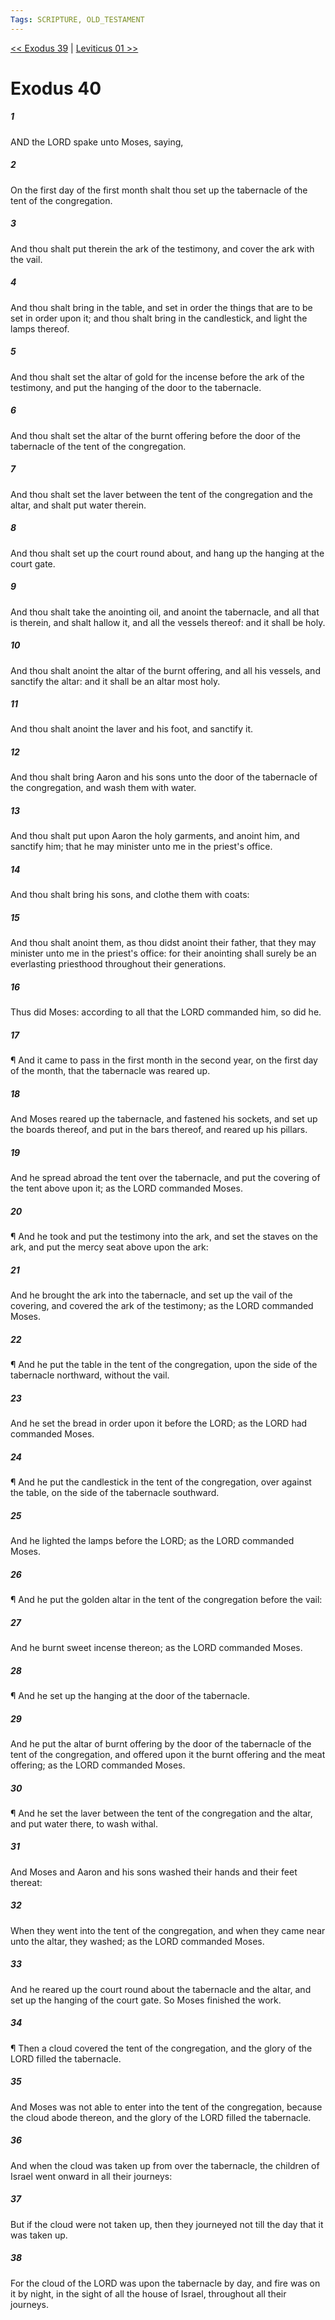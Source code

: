 ```yaml
---
Tags: SCRIPTURE, OLD_TESTAMENT
---
```


[<< Exodus 39](OLD_TESTAMENT/02_Exodus/Exodus_39.md) | [Leviticus 01 >>](OLD_TESTAMENT/03_Leviticus/Leviticus_01.md)

# Exodus 40

##### 1

AND the LORD spake unto Moses, saying,

##### 2

On the first day of the first month shalt thou set up the tabernacle of the tent of the congregation.

##### 3

And thou shalt put therein the ark of the testimony, and cover the ark with the vail.

##### 4

And thou shalt bring in the table, and set in order the things that are to be set in order upon it; and thou shalt bring in the candlestick, and light the lamps thereof.

##### 5

And thou shalt set the altar of gold for the incense before the ark of the testimony, and put the hanging of the door to the tabernacle.

##### 6

And thou shalt set the altar of the burnt offering before the door of the tabernacle of the tent of the congregation.

##### 7

And thou shalt set the laver between the tent of the congregation and the altar, and shalt put water therein.

##### 8

And thou shalt set up the court round about, and hang up the hanging at the court gate.

##### 9

And thou shalt take the anointing oil, and anoint the tabernacle, and all that is therein, and shalt hallow it, and all the vessels thereof: and it shall be holy.

##### 10

And thou shalt anoint the altar of the burnt offering, and all his vessels, and sanctify the altar: and it shall be an altar most holy.

##### 11

And thou shalt anoint the laver and his foot, and sanctify it.

##### 12

And thou shalt bring Aaron and his sons unto the door of the tabernacle of the congregation, and wash them with water.

##### 13

And thou shalt put upon Aaron the holy garments, and anoint him, and sanctify him; that he may minister unto me in the priest's office.

##### 14

And thou shalt bring his sons, and clothe them with coats:

##### 15

And thou shalt anoint them, as thou didst anoint their father, that they may minister unto me in the priest's office: for their anointing shall surely be an everlasting priesthood throughout their generations.

##### 16

Thus did Moses: according to all that the LORD commanded him, so did he.

##### 17

¶ And it came to pass in the first month in the second year, on the first day of the month, that the tabernacle was reared up.

##### 18

And Moses reared up the tabernacle, and fastened his sockets, and set up the boards thereof, and put in the bars thereof, and reared up his pillars.

##### 19

And he spread abroad the tent over the tabernacle, and put the covering of the tent above upon it; as the LORD commanded Moses.

##### 20

¶ And he took and put the testimony into the ark, and set the staves on the ark, and put the mercy seat above upon the ark:

##### 21

And he brought the ark into the tabernacle, and set up the vail of the covering, and covered the ark of the testimony; as the LORD commanded Moses.

##### 22

¶ And he put the table in the tent of the congregation, upon the side of the tabernacle northward, without the vail.

##### 23

And he set the bread in order upon it before the LORD; as the LORD had commanded Moses.

##### 24

¶ And he put the candlestick in the tent of the congregation, over against the table, on the side of the tabernacle southward.

##### 25

And he lighted the lamps before the LORD; as the LORD commanded Moses.

##### 26

¶ And he put the golden altar in the tent of the congregation before the vail:

##### 27

And he burnt sweet incense thereon; as the LORD commanded Moses.

##### 28

¶ And he set up the hanging at the door of the tabernacle.

##### 29

And he put the altar of burnt offering by the door of the tabernacle of the tent of the congregation, and offered upon it the burnt offering and the meat offering; as the LORD commanded Moses.

##### 30

¶ And he set the laver between the tent of the congregation and the altar, and put water there, to wash withal.

##### 31

And Moses and Aaron and his sons washed their hands and their feet thereat:

##### 32

When they went into the tent of the congregation, and when they came near unto the altar, they washed; as the LORD commanded Moses.

##### 33

And he reared up the court round about the tabernacle and the altar, and set up the hanging of the court gate. So Moses finished the work.

##### 34

¶ Then a cloud covered the tent of the congregation, and the glory of the LORD filled the tabernacle.

##### 35

And Moses was not able to enter into the tent of the congregation, because the cloud abode thereon, and the glory of the LORD filled the tabernacle.

##### 36

And when the cloud was taken up from over the tabernacle, the children of Israel went onward in all their journeys:

##### 37

But if the cloud were not taken up, then they journeyed not till the day that it was taken up.

##### 38

For the cloud of the LORD was upon the tabernacle by day, and fire was on it by night, in the sight of all the house of Israel, throughout all their journeys.
